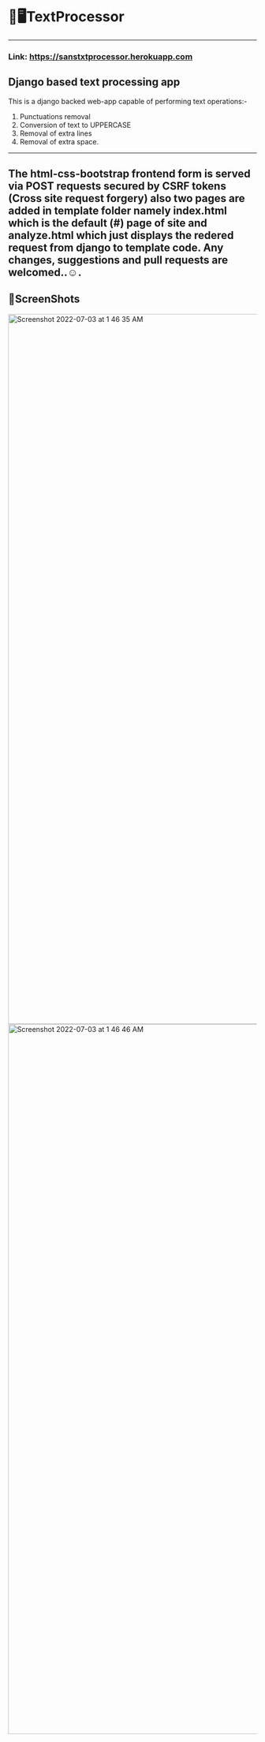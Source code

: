# 💬🖥TextProcessor
---
### Link: https://sanstxtprocessor.herokuapp.com
## Django based text processing app

This is a django backed web-app capable of performing text operations:-

1. Punctuations removal
2. Conversion of text to UPPERCASE
3. Removal of extra lines
4. Removal of extra space. 
---  
The html-css-bootstrap frontend form is served via POST requests secured by CSRF tokens (Cross site request forgery) also two pages are added in template folder namely index.html which is the default (#) page of site and analyze.html which just displays the redered request from django to template code. Any changes, suggestions and pull requests are welcomed..☺️. 
---
## 📸ScreenShots
<img width="1440" alt="Screenshot 2022-07-03 at 1 46 35 AM" src="https://user-images.githubusercontent.com/80622561/177015014-92505642-30b6-4fbc-a5c9-94606f836c65.png">
<img width="1440" alt="Screenshot 2022-07-03 at 1 46 46 AM" src="https://user-images.githubusercontent.com/80622561/177015023-5e1864cc-9346-4ad9-a22b-c0036b39c4b6.png">
